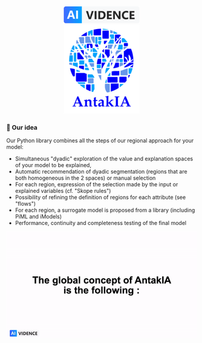 #
<div align="center">
  <img src="img/Logo-AI-vidence.png" alt="logo" width="200" height="auto" />
  </br>
  <img src="img/logo_antakia.png" alt="logo" width="200" height="auto" />
</div>

### :thought_balloon: Our idea

Our Python library combines all the steps of our regional approach for your model:

- Simultaneous "dyadic" exploration of the value and explanation spaces of your model to be explained,
- Automatic recommendation of dyadic segmentation (regions that are both homogeneous in the 2 spaces) or manual selection
- For each region, expression of the selection made by the input or explained variables (cf. "Skope rules")
- Possibility of refining the definition of regions for each attribute (see "flows")
- For each region, a surrogate model is proposed from a library (including PiML and iModels)
- Performance, continuity and completeness testing of the final model

<div align="center"> 
  <img src="img/gif_antakia.gif" alt="AntaKIA idea" />
</div>

